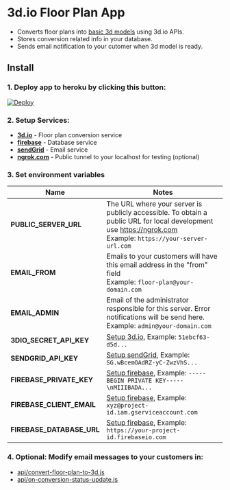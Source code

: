 # 3d.io Floor Plan App

* Converts floor plans into [basic 3d models](https://3d.io/floor-plan-to-3d-conversion.html) using 3d.io APIs.
* Stores conversion related info in your database.
* Sends email notification to your cutomer when 3d model is ready.

## Install

### 1. **Deploy app to heroku by clicking this button:**

<a href="https://heroku.com/deploy?template=https://github.com/archilogic-com/3dio-floor-plan-app/tree/master">
  <img src="https://www.herokucdn.com/deploy/button.svg" alt="Deploy">
</a>

### 2. **Setup Services:**


* [**3d.io**](docs/3dio.md) - Floor plan conversion service
* [**firebase**](docs/firebase.md) - Database service
* [**sendGrid**](docs/sendgrid.md) - Email service
* [**ngrok.com**](https://ngrok.com) - Public tunnel to your localhost for testing (optional)

### 3. **Set environment variables**

Name | Notes
--- | ---
**PUBLIC_SERVER_URL** | The URL where your server is publicly accessible. To obtain a public URL for local development use https://ngrok.com<br>Example: `https://your-server-url.com`
**EMAIL_FROM** | Emails to your customers will have this email address in the "from" field<br>Example: `floor-plan@your-domain.com`
**EMAIL_ADMIN** | Email of the administrator responsible for this server. Error notifications will be send here.<br>Example: `admin@your-domain.com`
**3DIO_SECRET_API_KEY** | [Setup 3d.io](docs/3dio.md), Example: `51ebcf63-d5d...`
**SENDGRID_API_KEY** | [Setup sendGrid](docs/sendgrid.md), Example: `SG.wBcemOAdRZ-yC-ZwzVhS...`
**FIREBASE_PRIVATE_KEY** | [Setup firebase](docs/firebase.md), Example: `-----BEGIN PRIVATE KEY-----\nMIIIBADA...`
**FIREBASE_CLIENT_EMAIL** | [Setup firebase](docs/firebase.md), Example: `xyz@project-id.iam.gserviceaccount.com`
**FIREBASE_DATABASE_URL** | [Setup firebase](docs/firebase.md), Example: `https://your-project-id.firebaseio.com`

### 4. **Optional: Modify email messages to your customers in:**
* [api/convert-floor-plan-to-3d.js](https://github.com/archilogic-com/3dio-floor-plan-app/blob/master/api/convert-floor-plan-to-3d.js#L86)
* [api/on-conversion-status-update.js](https://github.com/archilogic-com/3dio-floor-plan-app/blob/master/api/on-conversion-status-update.js#L74)
